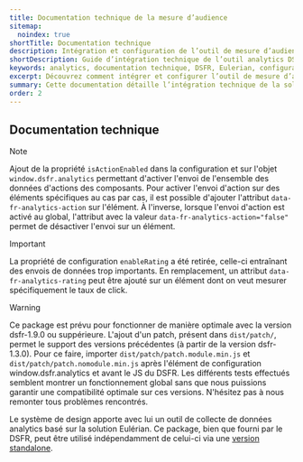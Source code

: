 ```yaml
---
title: Documentation technique de la mesure d’audience
sitemap:
  noindex: true
shortTitle: Documentation technique
description: Intégration et configuration de l’outil de mesure d’audience du DSFR basé sur Eulerian, incluant les options de tracking des actions et compatibilité avec les différentes versions du DSFR.
shortDescription: Guide d’intégration technique de l’outil analytics DSFR.
keywords: analytics, documentation technique, DSFR, Eulerian, configuration, tracking, compatibilité, isActionEnabled, data-fr-analytics, patch, standalone
excerpt: Découvrez comment intégrer et configurer l’outil de mesure d’audience fourni avec le DSFR, incluant les options avancées de tracking et les recommandations de compatibilité.
summary: Cette documentation détaille l’intégration technique de la solution de mesure d’audience embarquée dans le Système de Design de l’État. Basée sur Eulerian, elle permet un suivi des interactions utilisateurs via des attributs `data-fr-analytics`. Elle présente également les évolutions de configuration, comme la dépréciation de `enableRating`, la nouvelle propriété `isActionEnabled`, et les fichiers patch à utiliser pour garantir une compatibilité avec les versions antérieures du DSFR.
order: 2
---
```


## Documentation technique

> [!NOTE]
> Ajout de la propriété `isActionEnabled` dans la configuration et sur l'objet `window.dsfr.analytics` permettant d'activer l'envoi de l'ensemble des données d'actions des composants. Pour activer l'envoi d'action sur des éléments spécifiques au cas par cas, il est possible d'ajouter l'attribut `data-fr-analytics-action` sur l'élément. À l'inverse, lorsque l'envoi d'action est activé au global, l'attribut avec la valeur `data-fr-analytics-action="false"` permet de désactiver l'envoi sur un élément.

> [!IMPORTANT]
> La propriété de configuration `enableRating` a été retirée, celle-ci entraînant des envois de données trop importants. En remplacement, un attribut `data-fr-analytics-rating` peut être ajouté sur un élément dont on veut mesurer spécifiquement le taux de click.

> [!WARNING]
> Ce package est prévu pour fonctionner de manière optimale avec la version dsfr-1.9.0 ou suppérieure.
> L'ajout d'un patch, présent dans `dist/patch/`, permet le support des versions précédentes (à partir de la version dsfr-1.3.0).
> Pour ce faire, importer `dist/patch/patch.module.min.js` et `dist/patch/patch.nomodule.min.js` après l'élément de configuration window.dsfr.analytics et avant le JS du DSFR.
> Les différents tests effectués semblent montrer un fonctionnement global sans que nous puissions garantir une compatibilité optimale sur ces versions. N'hésitez pas à nous remonter tous problèmes rencontrés.

Le système de design apporte avec lui un outil de collecte de données analytics basé sur la solution Eulérian. Ce package, bien que fourni par le DSFR, peut être utilisé indépendamment de celui-ci via une [version standalone](installation/index.md#Version-standalone).
